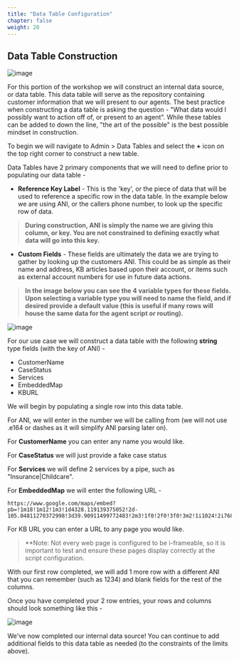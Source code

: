 ```yaml
---
title: "Data Table Configuration"
chapter: false
weight: 20
---
```


## Data Table Construction
![image](/images/DTlimits.PNG)

For this portion of the workshop we will construct an internal data source, or data table. This data table will serve as the repository containing customer information that we will present to our agents. The best practice when constructing a data table is asking the question - "What data would I possibly want to action off of, or present to an agent". While these tables can be added to down the line, "the art of the possible" is the best possible mindset in construction.

To begin we will navigate to Admin > Data Tables and select the **+** icon on the top right corner to construct a new table.

Data Tables have 2 primary components that we will need to define prior to populating our data table -

  * **Reference Key Label** - This is the 'key', or the piece of data that will be used to reference a specific row in the data table. In the example below we are using ANI, or the callers phone number, to look up the specific row of data.
  > **During construction, ANI is simply the name we are giving this column, or key. You are not constrained to defining exactly what data will go into this key.**

  * **Custom Fields** - These fields are ultimately the data we are trying to gather by looking up the customers ANI. This could be as simple as their name and address, KB articles based upon their account, or items such as external account numbers for use in future data actions. 
> **In the image below you can see the 4 variable types for these fields. Upon selecting a variable type you will need to name the field, and if desired provide a default value (this is useful if many rows will house the same data for the agent script or routing).**

![image](/images/datatableconstruction.PNG)

For our use case we will construct a data table with the following **string** type fields (with the key of ANI) -
  * CustomerName
  * CaseStatus
  * Services
  * EmbeddedMap
  * KBURL

We will begin by populating a single row into this data table. 

For ANI, we will enter in the number we will be calling from (we will not use .e164 or dashes as it will simplify ANI parsing later on). 

For **CustomerName** you can enter any name you would like.

For **CaseStatus** we will just provide a fake case status

For **Services** we will define 2 services by a pipe, such as "Insurance|Childcare".

For **EmbeddedMap** we will enter the following URL -
```
https://www.google.com/maps/embed?pb=!1m18!1m12!1m3!1d4328.119139375052!2d-105.04811270372998!3d39.90911499772483!2m3!1f0!2f0!3f0!3m2!1i1024!2i768!4f13.1!3m3!1m2!1s0x876b8bb21a22f617%3A0xa3877b5da434ea5f!2sOrchard%20Park!5e0!3m2!1sen!2sus!4v1659042755728!5m2!1sen!2sus
```
For KB URL you can enter a URL to any page you would like.
> **Note: Not every web page is configured to be i-frameable, so it is important to test and ensure these pages display correctly at the script configuration.

With our first row completed, we will add 1 more row with a different ANI that you can remember (such as 1234) and blank fields for the rest of the columns. 

Once you have completed your 2 row entries, your rows and columns should look something like this -

![image](/images/DTrowcomplete.PNG)

We've now completed our internal data source! You can continue to add additional fields to this data table as needed (to the constraints of the limits above).